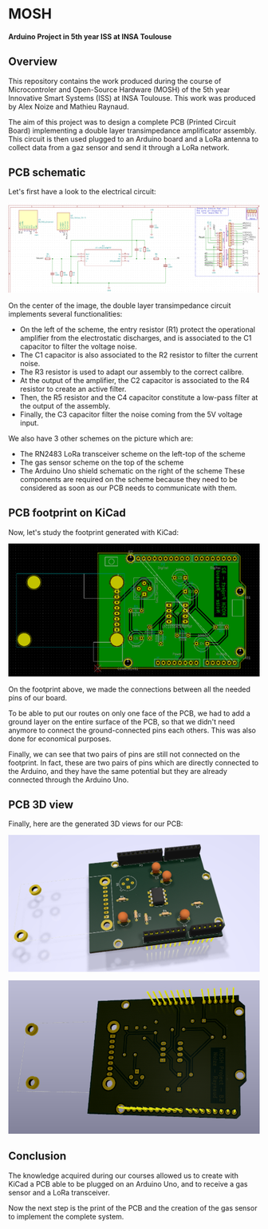 # MOSH
#### Arduino Project in 5th year ISS at INSA Toulouse

## Overview
This repository contains the work produced during the course of Microcontroler and Open-Source Hardware (MOSH) of the 5th year Innovative Smart Systems (ISS) at INSA Toulouse. This work was produced by Alex Noize and Mathieu Raynaud.

The aim of this project was to design a complete PCB (Printed Circuit Board) implementing a double layer transimpedance amplificator assembly. This circuit is then used plugged to an Arduino board and a LoRa antenna to collect data from a gaz sensor and send it through a LoRa network.

## PCB schematic
Let's first have a look to the electrical circuit:

![alt text](https://github.com/AlexNoize/MOSH/blob/master/Screens/Scheme.PNG "Electrical scheme")

On the center of the image, the double layer transimpedance circuit implements several functionalities: 
* On the left of the scheme, the entry resistor (R1) protect the operational amplifier from the electrostatic discharges, and is associated to the C1 capacitor to filter the voltage noise.
* The C1 capacitor is also associated to the R2 resistor to filter the current noise.
* The R3 resistor is used to adapt our assembly to the correct calibre.
* At the output of the amplifier, the C2 capacitor is associated to the R4 resistor to create an active filter.
* Then, the R5 resistor and the C4 capacitor constitute a low-pass filter at the output of the assembly.
* Finally, the C3 capacitor filter the noise coming from the 5V voltage input.

We also have 3 other schemes on the picture which are:
* The RN2483 LoRa transceiver scheme on the left-top of the scheme
* The gas sensor scheme on the top of the scheme
* The Arduino Uno shield schematic on the right of the scheme
These components are required on the scheme because they need to be considered as soon as our PCB needs to communicate with them.

## PCB footprint on KiCad
Now, let's study the footprint generated with KiCad:

![alt text](https://github.com/AlexNoize/MOSH/blob/master/Screens/PCB.PNG "PCB footprint")

On the footprint above, we made the connections between all the needed pins of our board.

To be able to put our routes on only one face of the PCB, we had to add a ground layer on the entire surface of the PCB, so that we didn't need anymore to connect the ground-connected pins each others. This was also done for economical purposes.

Finally, we can see that two pairs of pins are still not connected on the footprint. In fact, these are two pairs of pins which are directly connected to the Arduino, and they have the same potential but they are already connected through the Arduino Uno.

## PCB 3D view
Finally, here are the generated 3D views for our PCB:

![alt text](https://github.com/AlexNoize/MOSH/blob/master/Screens/PCB_3D_RECTO.PNG "PCB foreground 3D view")

![alt text](https://github.com/AlexNoize/MOSH/blob/master/Screens/PCB_3D_VERSO.PNG "PCB background 3D view")

## Conclusion
The knowledge acquired during our courses allowed us to create with KiCad a PCB able to be plugged on an Arduino Uno, and to receive a gas sensor and a LoRa transceiver.

Now the next step is the print of the PCB and the creation of the gas sensor to implement the complete system.
